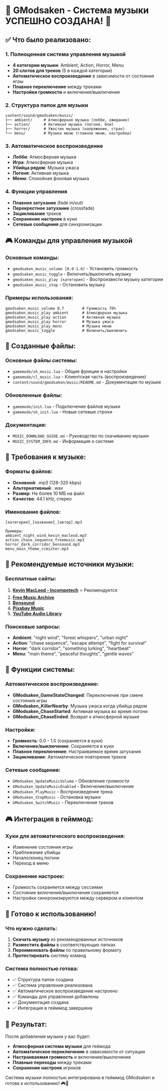 # 🎵 GModsaken - Система музыки УСПЕШНО СОЗДАНА! 🎉

## ✅ Что было реализовано:

### 1. Полноценная система управления музыкой
- **4 категории музыки**: Ambient, Action, Horror, Menu
- **20 слотов для треков** (5 в каждой категории)
- **Автоматическое воспроизведение** в зависимости от состояния игры
- **Плавное переключение** между треками
- **Настройки громкости** и включения/выключения

### 2. Структура папок для музыки
```
content/sound/gmodsaken/music/
├── ambient/     # Атмосферная музыка (лобби, ожидание)
├── action/      # Активная музыка (погони, бои)
├── horror/      # Ужастик музыка (напряжение, страх)
└── menu/        # Музыка меню (главное меню, настройки)
```

### 3. Автоматическое воспроизведение
- **Лобби**: Атмосферная музыка
- **Игра**: Атмосферная музыка
- **Убийца рядом**: Музыка ужаса
- **Погоня**: Активная музыка
- **Меню**: Спокойная фоновая музыка

### 4. Функции управления
- **Плавное затухание** (fade in/out)
- **Перекрестное затухание** (crossfade)
- **Зацикливание** треков
- **Сохранение настроек** в куки
- **Сетевые сообщения** для синхронизации

## 🎮 Команды для управления музыкой

### Основные команды:
- `gmodsaken_music_volume [0.0-1.0]` - Установить громкость
- `gmodsaken_music_toggle` - Включить/выключить музыку
- `gmodsaken_music_play [категория]` - Воспроизвести музыку категории
- `gmodsaken_music_stop` - Остановить музыку

### Примеры использования:
```
gmodsaken_music_volume 0.7        # Громкость 70%
gmodsaken_music_play ambient      # Атмосферная музыка
gmodsaken_music_play action       # Активная музыка
gmodsaken_music_play horror       # Музыка ужаса
gmodsaken_music_play menu         # Музыка меню
gmodsaken_music_toggle            # Включить/выключить
```

## 📁 Созданные файлы:

### Основные файлы системы:
- `gamemode/sh_music.lua` - Общие функции и настройки
- `gamemode/cl_music.lua` - Клиентская часть (воспроизведение)
- `content/sound/gmodsaken/music/README.md` - Документация по музыке

### Обновленные файлы:
- `gamemode/init.lua` - Подключение файлов музыки
- `gamemode/sh_init.lua` - Новые сетевые строки

### Документация:
- `MUSIC_DOWNLOAD_GUIDE.md` - Руководство по скачиванию музыки
- `MUSIC_SYSTEM_INFO.md` - Информация о системе

## 🎵 Требования к музыке:

### Форматы файлов:
- **Основной**: .mp3 (128-320 kbps)
- **Альтернативный**: .wav
- **Размер**: Не более 10 МБ на файл
- **Качество**: 44.1 kHz, стерео

### Именование файлов:
```
[категория]_[название]_[автор].mp3

Примеры:
ambient_night_wind_kevin_macleod.mp3
action_chase_sequence_freemusic.mp3
horror_dark_corridor_bensound.mp3
menu_main_theme_ccmixter.mp3
```

## 🔗 Рекомендуемые источники музыки:

### Бесплатные сайты:
1. **[Kevin MacLeod - Incompetech](https://incompetech.com/)** ⭐ Рекомендуется
2. **[Free Music Archive](https://freemusicarchive.org/)**
3. **[Bensound](https://www.bensound.com/)**
4. **[Pixabay Music](https://pixabay.com/music/)**
5. **[YouTube Audio Library](https://studio.youtube.com/channel/UC/music)**

### Поисковые запросы:
- **Ambient**: "night wind", "forest whispers", "urban night"
- **Action**: "chase sequence", "escape attempt", "fight for survival"
- **Horror**: "dark corridor", "something lurking", "heartbeat"
- **Menu**: "main theme", "peaceful thoughts", "gentle waves"

## 🎯 Функции системы:

### Автоматическое воспроизведение:
- **GModsaken_GameStateChanged**: Переключение при смене состояния игры
- **GModsaken_KillerNearby**: Музыка ужаса когда убийца рядом
- **GModsaken_ChaseStarted**: Активная музыка во время погони
- **GModsaken_ChaseEnded**: Возврат к атмосферной музыке

### Настройки:
- **Громкость**: 0.0 - 1.0 (сохраняется в куки)
- **Включение/выключение**: Сохраняется в куки
- **Плавное переключение**: Настраиваемое время затухания
- **Зацикливание**: Автоматическое повторение треков

### Сетевые сообщения:
- `GModsaken_UpdateMusicVolume` - Обновление громкости
- `GModsaken_UpdateMusicEnabled` - Включение/выключение
- `GModsaken_PlayMusic` - Воспроизведение трека
- `GModsaken_StopMusic` - Остановка музыки
- `GModsaken_SwitchMusic` - Переключение треков

## 🎮 Интеграция в гейммод:

### Хуки для автоматического воспроизведения:
- Изменение состояния игры
- Приближение убийцы
- Начало/конец погони
- Переход в меню

### Сохранение настроек:
- Громкость сохраняется между сессиями
- Состояние включения/выключения сохраняется
- Настройки синхронизируются между сервером и клиентом

## 🚀 Готово к использованию!

### Что нужно сделать:
1. **Скачать музыку** из рекомендованных источников
2. **Разместить файлы** в соответствующих папках
3. **Переименовать файлы** по правильному формату
4. **Протестировать** систему команд

### Система полностью готова:
- ✅ Структура папок создана
- ✅ Система управления реализована
- ✅ Автоматическое воспроизведение настроено
- ✅ Команды для управления добавлены
- ✅ Документация создана
- ✅ Интеграция в гейммод завершена

## 🎵 Результат:

После добавления музыки у вас будет:
- **Атмосферная система музыки** для геймода
- **Автоматическое переключение** в зависимости от ситуации
- **Настраиваемая громкость** и включение/выключение
- **Плавные переходы** между треками
- **Сохранение настроек** игроков

Система музыки полностью интегрирована в гейммод GModsaken и готова к использованию! 🎮🎵 